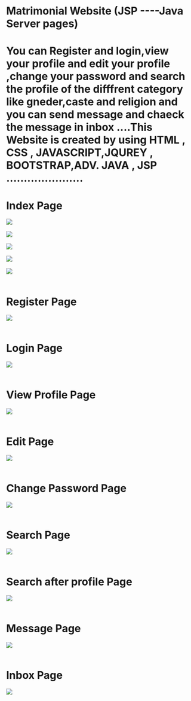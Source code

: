 # Matrimonial Website (JSP ----Java Server pages)
 # You can Register and login,view your profile and edit your profile ,change your password and search the profile of the difffrent category like gneder,caste and religion and you can send message and chaeck the message in inbox ....This Website is created by using HTML , CSS  , JAVASCRIPT,JQUREY  , BOOTSTRAP,ADV. JAVA , JSP ......................
 
 
 
 
 # Index Page
<img src="Screenshot (108).png" class="img-fluid"><br><br>
<img src="Screenshot (109).png" class="img-fluid"><br><br>
<img src="Screenshot (110).png" class="img-fluid"><br><br>
<img src="Screenshot (111).png" class="img-fluid"><br><br>
<img src="Screenshot (112).png" class="img-fluid"><br><br>

# Register Page
<img src="Screenshot (113).png" class="img-fluid"><br><br>

# Login Page
<img src="Screenshot (114).png" class="img-fluid"><br><br>
# View Profile Page
<img src="Screenshot (115).png" class="img-fluid"><br><br>
# Edit Page
<img src="Screenshot (117).png" class="img-fluid"><br><br>
# Change Password Page
<img src="Screenshot (118).png" class="img-fluid"><br><br>
# Search Page
<img src="Screenshot (119).png" class="img-fluid"><br><br>
# Search after profile Page
<img src="Screenshot (120).png" class="img-fluid"><br><br>

# Message Page
<img src="Screenshot (121).png" class="img-fluid"><br><br>

# Inbox Page
<img src="Screenshot (122).png" class="img-fluid"><br><br>

